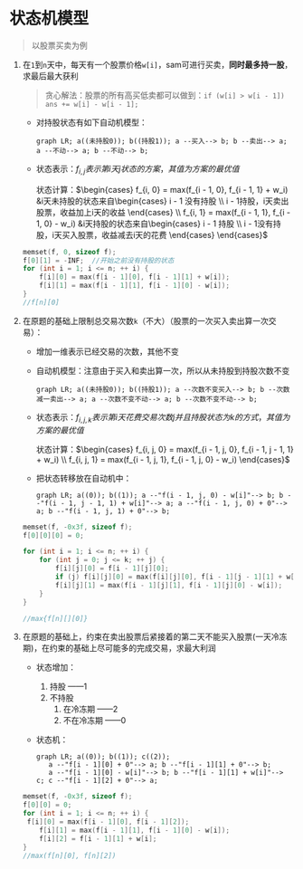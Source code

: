 # 状态机模型

> 以股票买卖为例

1. 在`1`到`n`天中，每天有一个股票价格`w[i]`，sam可进行买卖，**同时最多持一股**，求最后最大获利

   > 贪心解法：股票的所有高买低卖都可以做到：`if (w[i] > w[i - 1]) ans += w[i] - w[i - 1];`

   + 对持股状态有如下自动机模型：

     ```mermaid
     graph LR; a((未持股0)); b((持股1)); a --买入--> b; b --卖出--> a; a --不动--> a; b --不动--> b;
     ```

   + 状态表示：$f_{i, j}表示第i天j状态的方案，其值为方案的最优值$

     状态计算：$\begin{cases} f_{i, 0} = max(f_{i - 1, 0}, f_{i - 1, 1} + w_i) &i天未持股的状态来自\begin{cases} i - 1 没有持股 \\ i - 1持股，i天卖出股票，收益加上i天的收益 \end{cases}  \\ f_{i, 1} = max(f_{i - 1, 1}, f_{i - 1, 0} - w_i) &i天持股的状态来自\begin{cases} i - 1 持股 \\ i - 1没有持股，i天买入股票，收益减去i天的花费 \end{cases} \end{cases}$

   ```c++
   memset(f, 0, sizeof f);
   f[0][1] = -INF;  //开始之前没有持股的状态
   for (int i = 1; i <= n; ++ i) {
       f[i][0] = max(f[i - 1][0], f[i - 1][1] + w[i]);
       f[i][1] = max(f[i - 1][1], f[i - 1][0] - w[i]);
   }
   //f[n][0]
   ```

2. 在原题的基础上限制总交易次数`k`（不大）（股票的一次买入卖出算一次交易）：

   + 增加一维表示已经交易的次数，其他不变

   + 自动机模型：注意由于买入和卖出算一次，所以从未持股到持股次数不变

     ```mermaid
     graph LR; a((未持股0)); b((持股1)); a --次数不变买入--> b; b --次数减一卖出--> a; a --次数不变不动--> a; b --次数不变不动--> b;
     ```

   + 状态表示：$f_{i, j, k}表示第i天花费交易次数j并且持股状态为k的方式，其值为方案的最优值$

     状态计算：$\begin{cases} f_{i, j, 0} = max(f_{i - 1, j, 0}, f_{i - 1, j - 1, 1} + w_i) \\ f_{i, j, 1} = max(f_{i - 1, j, 1}, f_{i - 1, j, 0} - w_i) \end{cases}$

   + 把状态转移放在自动机中：

     ```mermaid
     graph LR; a((0)); b((1)); a --"f(i - 1, j, 0) - w[i]"--> b; b --"f(i - 1, j - 1, 1) + w[i]"--> a; a --"f(i - 1, j, 0) + 0"--> a; b --"f(i - 1, j, 1) + 0"--> b;
     ```

   ```c++
   memset(f, -0x3f, sizeof f);
   f[0][0][0] = 0;
   
   for (int i = 1; i <= n; ++ i) {
       for (int j = 0; j <= k; ++ j) {
           f[i][j][0] = f[i - 1][j][0];
           if (j) f[i][j][0] = max(f[i][j][0], f[i - 1][j - 1][1] + w[i]);  //要有j
           f[i][j][1] = max(f[i - 1][j][1], f[i - 1][j][0] - w[i]);
       }
   }
   
   //max{f[n][][0]}
   ```

3. 在原题的基础上，约束在卖出股票后紧接着的第二天不能买入股票(一天冷冻期)，在约束的基础上尽可能多的完成交易，求最大利润

   + 状态增加：

     1. 持股                           ——1
     2. 不持股
        1. 在冷冻期            ——2
        2. 不在冷冻期        ——0

   + 状态机：

     ```mermaid
     graph LR; a((0)); b((1)); c((2)); 	
     	a --"f[i - 1][0] + 0"--> a; b --"f[i - 1][1] + 0"--> b;
     	a --"f[i - 1][0] - w[i]"--> b; b --"f[i - 1][1] + w[i]"--> c; c --"f[i - 1][2] + 0"--> a;
     ```

   ```c++
   memset(f, -0x3f, sizeof f);
   f[0][0] = 0;
   for (int i = 1; i <= n; ++ i) {
   	f[i][0] = max(f[i - 1][0], f[i - 1][2]);
       f[i][1] = max(f[i - 1][1], f[i - 1][0] - w[i]);
       f[i][2] = f[i - 1][1] + w[i];
   }  
   //max(f[n][0], f[n][2])
   ```
